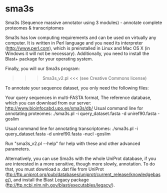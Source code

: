 # sma3s
Sma3s (Sequence massive annotator using 3 modules) - annotate complete proteomes &amp; transcriptomes

Sma3s has low computing requirements and can be used on virtually any computer. It is written in Perl language and you need its interpreter (http://www.perl.com), which is preinstalled in Linux and Mac OS X (in Windows it will not be necessary). Additionally, you need to install the Blast+ package for your operating system.

Finally, you will our Sma3s program:

>>> Sma3s_v2.pl <<< (see Creative Commons license)

To annotate your sequence dataset, you only need the following files:

Your query sequences in multi-FASTA format,
The reference database, which you can download from our server: http://www.bioinfocabd.upo.es/sma3s/db/
Usual command line for annotating proteomes:
./sma3s.pl -i query_dataset.fasta -d uniref90.fasta -goslim

Usual command line for annotating transcriptomes:
 ./sma3s.pl -i query_dataset.fasta -d uniref90.fasta -nucl -goslim

Run "sma3s_v2.pl --help" for help with these and other advanced parameters.

Alternatively, you can use Sma3s with the whole UniProt database, if you are interested in a more sensitive, though more slowly, annotation. To do that, you must download a .dat file from UniProt (ftp://ftp.uniprot.org/pub/databases/uniprot/current_release/knowledgebase/), and install the Blast Legacy package (ftp://ftp.ncbi.nlm.nih.gov/blast/executables/legacy/).

